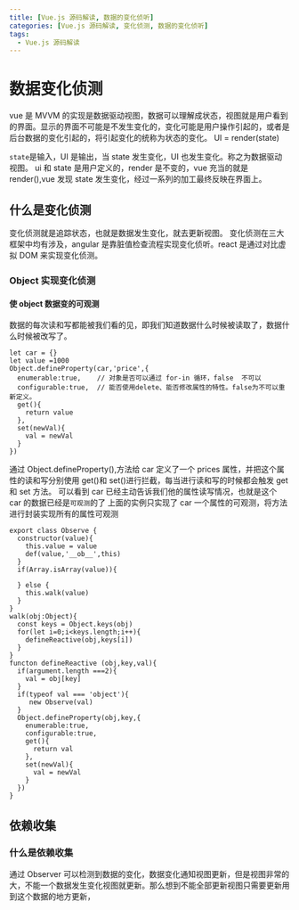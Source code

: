 ```yaml
---
title: [Vue.js 源码解读, 数据的变化侦听]
categories: [Vue.js 源码解读, 变化侦测, 数据的变化侦听]
tags: 
  - Vue.js 源码解读
---
```


# 数据变化侦测

vue 是 MVVM 的实现是数据驱动视图，数据可以理解成状态，视图就是用户看到的界面。显示的界面不可能是不发生变化的，变化可能是用户操作引起的，或者是后台数据的变化引起的，将引起变化的统称为状态的变化。
UI = render(state)

`state`是输入，UI 是输出，当 state 发生变化，UI 也发生变化。称之为数据驱动视图。
ui 和 state 是用户定义的，render 是不变的，vue 充当的就是 render(),vue 发现 state 发生变化，经过一系列的加工最终反映在界面上。

## 什么是变化侦测

变化侦测就是追踪状态，也就是数据发生变化，就去更新视图。
变化侦测在三大框架中均有涉及，angular 是靠脏值检查流程实现变化侦听。react 是通过对比虚拟 DOM 来实现变化侦测。

### Object 实现变化侦测

#### 使 object 数据变的可观测

数据的每次读和写都能被我们看的见，即我们知道数据什么时候被读取了，数据什么时候被改写了。

```
let car = {}
let value =1000
Object.defineProperty(car,'price',{
  enumerable:true,    // 对象是否可以通过 for-in 循环，false  不可以
  configurable:true,  // 能否使用delete、能否修改属性的特性。false为不可以重新定义。
  get(){
    return value
  },
  set(newVal){
    val = newVal
  }
})
```

通过 Object.defineProperty(),方法给 car 定义了一个 prices 属性，并把这个属性的读和写分别使用
get()和 set()进行拦截，每当进行读和写的时候都会触发 get 和 set 方法。
可以看到 car 已经主动告诉我们他的属性读写情况，也就是这个 car 的数据已经是`可观测`的了
上面的实例只实现了 car 一个属性的可观测，将方法进行封装实现所有的属性可观测

```
export class Observe {
  constructor(value){
    this.value = value
    def(value,'__ob__',this)
  }
  if(Array.isArray(value)){

  } else {
    this.walk(value)
  }
}
walk(obj:Object){
  const keys = Object.keys(obj)
  for(let i=0;i<keys.length;i++){
    defineReactive(obj,keys[i])
  }
}
functon defineReactive (obj,key,val){
  if(argument.length ===2){
    val = obj[key]
  }
  if(typeof val === 'object'){
     new Observe(val)
  }
  Object.defineProperty(obj,key,{
    enumerable:true,
    configurable:true,
    get(){
      return val
    },
    set(newVal){
      val = newVal
    }
  })
}
```

## 依赖收集

### 什么是依赖收集

通过 Observer 可以检测到数据的变化，数据变化通知视图更新，但是视图非常的大，不能一个数据发生变化视图就更新。那么想到不能全部更新视图只需要更新用到这个数据的地方更新，
